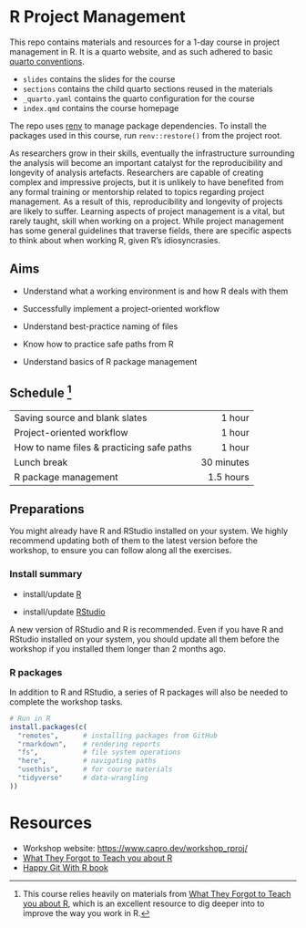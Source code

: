 
<!-- README.md is generated from README.qmd. Please edit that file -->

# R Project Management

<!-- badges: start -->
<!-- badges: end -->

This repo contains materials and resources for a 1-day course in project
management in R. It is a quarto website, and as such adhered to basic
[quarto conventions](https://quarto.org/docs/websites/).

- `slides` contains the slides for the course
- `sections` contains the child quarto sections reused in the materials
- `_quarto.yaml` contains the quarto configuration for the course
- `index.qmd` contains the course homepage

The repo uses [renv](https://rstudio.github.io/renv/) to manage package
dependencies. To install the packages used in this course, run
`renv::restore()` from the project root.

As researchers grow in their skills, eventually the infrastructure
surrounding the analysis will become an important catalyst for the
reproducibility and longevity of analysis artefacts. Researchers are
capable of creating complex and impressive projects, but it is unlikely
to have benefited from any formal training or mentorship related to
topics regarding project management. As a result of this,
reproducibility and longevity of projects are likely to suffer. Learning
aspects of project management is a vital, but rarely taught, skill when
working on a project. While project management has some general
guidelines that traverse fields, there are specific aspects to think
about when working R, given R’s idiosyncrasies.

<div class="callout-tip">

## Aims

- Understand what a working environment is and how R deals with them

- Successfully implement a project-oriented workflow

- Understand best-practice naming of files

- Know how to practice safe paths from R

- Understand basics of R package management

</div>

## Schedule [^1]

|                                           |            |
|-------------------------------------------|-----------:|
| Saving source and blank slates            |     1 hour |
| Project-oriented workflow                 |     1 hour |
| How to name files & practicing safe paths |     1 hour |
| Lunch break                               | 30 minutes |
| R package management                      |  1.5 hours |

## Preparations

You might already have R and RStudio installed on your system. We highly
recommend updating both of them to the latest version before the
workshop, to ensure you can follow along all the exercises.

<div class="callout-note">

### Install summary

- install/update [R](https://cran.rstudio.com/)

- install/update [RStudio](https://posit.co/download/rstudio-desktop/)

</div>

A new version of RStudio and R is recommended. Even if you have R and
RStudio installed on your system, you should update all them before the
workshop if you installed them longer than 2 months ago.

### R packages

In addition to R and RStudio, a series of R packages will also be needed
to complete the workshop tasks.

``` r
# Run in R
install.packages(c(
  "remotes",      # installing packages from GitHub
  "rmarkdown",    # rendering reports
  "fs",           # file system operations
  "here",         # navigating paths
  "usethis",      # for course materials
  "tidyverse"     # data-wrangling
))
```

# Resources

- Workshop website: <https://www.capro.dev/workshop_rproj/>
- [What They Forgot to Teach you about R](https://rstats.wtf/)
- [Happy Git With R book](https://happygitwithr.com)

[^1]: This course relies heavily on materials from [What They Forgot to
    Teach you about R](https://rstats.wtf/), which is an excellent
    resource to dig deeper into to improve the way you work in R.
